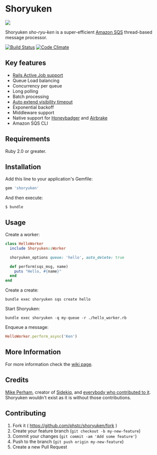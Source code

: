 # Shoryuken

![](shoryuken.jpg)

Shoryuken _sho-ryu-ken_ is a super-efficient [Amazon SQS](https://aws.amazon.com/sqs/) thread-based message processor.

[![Build Status](https://travis-ci.org/phstc/shoryuken.svg)](https://travis-ci.org/phstc/shoryuken)
[![Code Climate](https://codeclimate.com/github/phstc/shoryuken/badges/gpa.svg)](https://codeclimate.com/github/phstc/shoryuken)

## Key features

- [Rails Active Job support](https://github.com/phstc/shoryuken/wiki/Rails-Integration-Active-Job)
- Queue Load balancing
- Concurrency per queue
- Long polling
- Batch processing
- [Auto extend visibility timeout](https://github.com/phstc/shoryuken/wiki/Worker-options#auto_visibility_timeout)
- Exponential backoff
- Middleware support
- Native support for [Honeybadger](https://www.honeybadger.io/) and [Airbrake](https://airbrake.io/)
- Amazon SQS CLI

## Requirements

Ruby 2.0 or greater.

## Installation

Add this line to your application's Gemfile:

```ruby
gem 'shoryuken'
```

And then execute:

```shell
$ bundle
```

## Usage

Create a worker:

```ruby
class HelloWorker
  include Shoryuken::Worker

  shoryuken_options queue: 'hello', auto_delete: true

  def perform(sqs_msg, name)
    puts "Hello, #{name}"
  end
end
```

Create a create:

```shell
bundle exec shoryuken sqs create hello
```

Start Shoryuken:

```shell
bundle exec shoryuken -q my-queue -r ./hello_worker.rb
```

Enqueue a message:

```ruby
HelloWorker.perform_async('Ken')
```

## More Information

For more information check the [wiki page](https://github.com/phstc/shoryuken/wiki).

## Credits

[Mike Perham](https://github.com/mperham), creator of [Sidekiq](https://github.com/mperham/sidekiq), and [everybody who contributed to it](https://github.com/mperham/sidekiq/graphs/contributors). Shoryuken wouldn't exist as it is without those contributions.

## Contributing

1. Fork it ( https://github.com/phstc/shoryuken/fork )
2. Create your feature branch (`git checkout -b my-new-feature`)
3. Commit your changes (`git commit -am 'Add some feature'`)
4. Push to the branch (`git push origin my-new-feature`)
5. Create a new Pull Request
